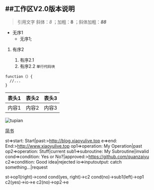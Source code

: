 ##工作区V2.0版本说明
---
> 引用文字  斜体：*8* ；加粗：**8** ；斜体加粗：***88***
+ 无序1
  - 无序1;
  
1. 有序2
  
    1. 有序2.1
    1. 有序2.2
    `单行代码块`
````
function（）{
  //...
}
````
表头1|表头2|表头3
|---:|:---:|---|
内容1|内容2|内容3|

![tupian](https://upload-images.jianshu.io/upload_images/95646-5bfd0cecf587c766.png?imageMogr2/auto-orient/strip|imageView2/2/w/600/format/webp "简书")

<a href="https://www.jianshu.com/p/191d1e21f7ed/" target="_blank">简书</a>

st=>start: Start|past:>http://blog.xiaoyulive.top
e=>end: End:>http://www.xiaoyulive.top
op1=>operation: My Operation|past
op2=>operation: Stuff|current
sub1=>subroutine: My Subroutine|invalid
cond=>condition: Yes or No?|approved:>https://github.com/quanzaiyu
c2=>condition: Good idea|rejected
io=>inputoutput: catch something...|request

st->op1(right)->cond
cond(yes, right)->c2
cond(no)->sub1(left)->op1
c2(yes)->io->e
c2(no)->op2->e
